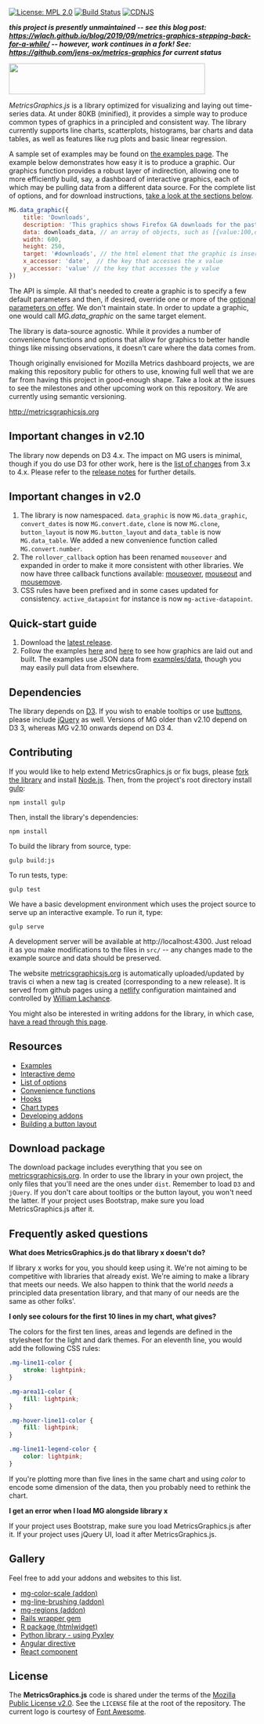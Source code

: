 [![License: MPL 2.0](https://img.shields.io/badge/License-MPL%202.0-brightgreen.svg)](https://opensource.org/licenses/MPL-2.0) [![Build Status][travis-badge]][travis-badge-url] [![CDNJS](https://img.shields.io/cdnjs/v/metrics-graphics.svg)](https://cdnjs.com/libraries/metrics-graphics)


***this project is presently unmaintained -- see this blog post: https://wlach.github.io/blog/2019/09/metrics-graphics-stepping-back-for-a-while/ -- however, work continues in a fork! See: https://github.com/jens-ox/metrics-graphics for current status***

<a href="http://metricsgraphicsjs.org/"><img src="http://metricsgraphicsjs.org/images/logo.svg" hspace="0" vspace="0" width="400" height="63"></a>

_MetricsGraphics.js_ is a library optimized for visualizing and laying out time-series data. At under 80KB (minified), it provides a simple way to produce common types of graphics in a principled and consistent way. The library currently supports line charts, scatterplots, histograms, bar charts and data tables, as well as features like rug plots and basic linear regression.

A sample set of examples may be found on [the examples page](http://metricsgraphicsjs.org). The example below demonstrates how easy it is to produce a graphic. Our graphics function provides a robust layer of indirection, allowing one to more efficiently build, say, a dashboard of interactive graphics, each of which may be pulling data from a different data source. For the complete list of options, and for download instructions, [take a look at the sections below](https://github.com/metricsgraphics/metrics-graphics/wiki).

```js
MG.data_graphic({
    title: 'Downloads',
    description: 'This graphics shows Firefox GA downloads for the past six months.',
    data: downloads_data, // an array of objects, such as [{value:100,date:...},...]
    width: 600,
    height: 250,
    target: '#downloads', // the html element that the graphic is inserted in
    x_accessor: 'date',  // the key that accesses the x value
    y_accessor: 'value' // the key that accesses the y value
})
```

The API is simple. All that's needed to create a graphic is to specify a few default parameters and then, if desired, override one or more of the [optional parameters on offer](https://github.com/metricsgraphics/metrics-graphics/wiki/List-of-Options). We don't maintain state. In order to update a graphic, one would call _MG.data_graphic_ on the same target element.

The library is data-source agnostic. While it provides a number of convenience functions and options that allow for graphics to better handle things like missing observations, it doesn't care where the data comes from.

Though originally envisioned for Mozilla Metrics dashboard projects, we are making this repository public for others to use, knowing full well that we are far from having this project in good-enough shape. Take a look at the issues to see the milestones and other upcoming work on this repository. We are currently using semantic versioning.

<a href="http://metricsgraphicsjs.org">http://metricsgraphicsjs.org</a>

## Important changes in v2.10
The library now depends on D3 4.x. The impact on MG users is minimal, though if you do use D3 for other work, here is the [list of changes](https://github.com/d3/d3/blob/master/CHANGES.md) from 3.x to 4.x. Please refer to the [release notes](https://github.com/metricsgraphics/metrics-graphics/releases/tag/v2.10.0) for further details.

## Important changes in v2.0
1. The library is now namespaced. ``data_graphic`` is now ``MG.data_graphic``, ``convert_dates`` is now ``MG.convert.date``, ``clone`` is now ``MG.clone``, ``button_layout`` is now ``MG.button_layout`` and ``data_table`` is now ``MG.data_table``. We added a new convenience function called ``MG.convert.number``.
2. The ``rollover_callback`` option has been renamed ``mouseover`` and expanded in order to make it more consistent with other libraries. We now have three callback functions available: [mouseover](https://github.com/metricsgraphics/metrics-graphics/wiki/Graphic#mouseover), [mouseout](https://github.com/metricsgraphics/metrics-graphics/wiki/Graphic#mouseout) and [mousemove](https://github.com/metricsgraphics/metrics-graphics/wiki/Graphic#mousemove).
3. CSS rules have been prefixed and in some cases updated for consistency. ``active_datapoint`` for instance is now ``mg-active-datapoint``.

## Quick-start guide
1. Download the [latest release](https://github.com/metricsgraphics/metrics-graphics/releases).
2. Follow the examples [here](https://github.com/metricsgraphics/metrics-graphics/blob/master/examples/index.htm) and [here](https://github.com/metricsgraphics/metrics-graphics/blob/master/examples/js/main.js) to see how graphics are laid out and built. The examples use JSON data from [examples/data](https://github.com/metricsgraphics/metrics-graphics/blob/master/examples/data), though you may easily pull data from elsewhere.

## Dependencies
The library depends on [D3](http://d3js.org). If you wish to enable tooltips or use [buttons](https://github.com/metricsgraphics/metrics-graphics/wiki/Button-Layout), please include [jQuery](http://jquery.com/) as well. Versions of MG older than v2.10 depend on D3 3, whereas MG v2.10 onwards depend on D3 4.

## Contributing
If you would like to help extend MetricsGraphics.js or fix bugs, please [fork the library](https://github.com/metricsgraphics/metrics-graphics) and install [Node.js](http://nodejs.org). Then, from the project's root directory install [gulp](http://gulpjs.com):

    npm install gulp

Then, install the library's dependencies:

    npm install

To build the library from source, type:

    gulp build:js

To run tests, type:

    gulp test

We have a basic development environment which uses the project source to
serve up an interactive example. To run it, type:

    gulp serve

A development server will be available at http://localhost:4300. Just reload
it as you make modifications to the files in `src/` -- any changes made to
the example source and data should be preserved.

The website [metricsgraphicsjs.org](https://metricsgraphicsjs.org) is automatically
uploaded/updated by travis ci when a new tag is created (corresponding to a
new release). It is served from github pages using a [netlify](https://netlify.com)
configuration maintained and controlled by [William Lachance](https://github.com/wlach/).

You might also be interested in writing addons for the library, in which case, [have a read through this page](https://github.com/metricsgraphics/metrics-graphics/wiki/Developing-Addons).

## Resources
* [Examples](http://metricsgraphicsjs.org/examples.htm)
* [Interactive demo](http://metricsgraphicsjs.org/interactive-demo.htm)
* [List of options](https://github.com/metricsgraphics/metrics-graphics/wiki/List-of-Options)
* [Convenience functions](https://github.com/metricsgraphics/metrics-graphics/wiki/Convenience-Functions)
* [Hooks](https://github.com/metricsgraphics/metrics-graphics/blob/master/HOOKS.md)
* [Chart types](https://github.com/metricsgraphics/metrics-graphics/wiki/Chart-Types)
* [Developing addons](https://github.com/metricsgraphics/metrics-graphics/wiki/Developing-Addons)
* [Building a button layout](https://github.com/metricsgraphics/metrics-graphics/wiki/Button-Layout)

## Download package
The download package includes everything that you see on [metricsgraphicsjs.org](http://metricsgraphicsjs.org). In order to use the library in your own project, the only files that you'll need are the ones under ``dist``. Remember to load ``D3`` and ``jQuery``. If you don't care about tooltips or the button layout, you won't need the latter. If your project uses Bootstrap, make sure you load MetricsGraphics.js after it.

## Frequently asked questions
__What does MetricsGraphics.js do that library x doesn't do?__

If library x works for you, you should keep using it. We're not aiming to be competitive with libraries that already exist. We're aiming to make a library that meets our needs. We also happen to think that the world _needs_ a principled data presentation library, and that many of our needs are the same as other folks'.

__I only see colours for the first 10 lines in my chart, what gives?__

The colors for the first ten lines, areas and legends are defined in the stylesheet for the light and dark themes. For an eleventh line, you would add the following CSS rules:


```css
.mg-line11-color {
    stroke: lightpink;
}

.mg-area11-color {
    fill: lightpink;
}

.mg-hover-line11-color {
    fill: lightpink;
}

.mg-line11-legend-color {
    color: lightpink;
}
```

If you're plotting more than five lines in the same chart and using _color_ to encode some dimension of the data, then you probably need to rethink the chart.

__I get an error when I load MG alongside library x__

If your project uses Bootstrap, make sure you load MetricsGraphics.js after it. If your project uses jQuery UI, load it after MetricsGraphics.js.

## Gallery
Feel free to add your addons and websites to this list.
* [mg-color-scale (addon)](https://github.com/dandehavilland/mg-color-scale)
* [mg-line-brushing (addon)](https://github.com/dandehavilland/mg-line-brushing)
* [mg-regions (addon)](https://github.com/senseyeio/mg-regions)
* [Rails wrapper gem](https://github.com/dgilperez/metrics-graphics-rails)
* [R package (htmlwidget)](https://github.com/hrbrmstr/metricsgraphics)
* [Python library - using Pyxley](http://multithreaded.stitchfix.com/blog/2015/07/16/pyxley)
* [Angular directive](https://github.com/elmarquez/angular-metrics-graphics)
* [React component](https://github.com/metricsgraphics/react-metrics-graphics)

## License

The __MetricsGraphics.js__ code is shared under the terms of the [Mozilla Public License v2.0](http://www.mozilla.org/MPL/2.0/). See the `LICENSE` file at the root of the repository. The current logo is courtesy of [Font Awesome](http://fortawesome.github.io/Font-Awesome/).


[travis-badge]: https://travis-ci.org/metricsgraphics/metrics-graphics.svg?branch=master
[travis-badge-url]: https://travis-ci.org/metricsgraphics/metrics-graphics
